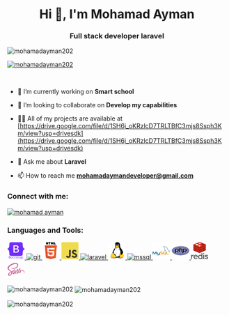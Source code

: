 <h1 align="center">Hi 👋, I'm Mohamad Ayman</h1>
<h3 align="center">Full stack developer laravel</h3>

<p align="left"> <img src="https://komarev.com/ghpvc/?username=mohamadayman202&label=Profile%20views&color=0e75b6&style=flat" alt="mohamadayman202" /> </p>

<p align="left"> <a href="https://github.com/ryo-ma/github-profile-trophy"><img src="https://github-profile-trophy.vercel.app/?username=mohamadayman202" alt="mohamadayman202" /></a> </p>

<p align="left"> <a href="https://twitter.com/" target="blank"><img src="https://img.shields.io/twitter/follow/?logo=twitter&style=for-the-badge" alt="" /></a> </p>

- 🔭 I’m currently working on **Smart school**

- 👯 I’m looking to collaborate on **Develop my capabilities**

- 👨‍💻 All of my projects are available at [https://drive.google.com/file/d/1SH6j_oKRzlcD7TRLTBfC3mjs8Ssph3Km/view?usp=drivesdk](https://drive.google.com/file/d/1SH6j_oKRzlcD7TRLTBfC3mjs8Ssph3Km/view?usp=drivesdk)

- 💬 Ask me about **Laravel**

- 📫 How to reach me **mohamadaymandeveloper@gmail.com**

<h3 align="left">Connect with me:</h3>
<p align="left">
<a href="https://fb.com/mohamad ayman" target="blank"><img align="center" src="https://raw.githubusercontent.com/rahuldkjain/github-profile-readme-generator/master/src/images/icons/Social/facebook.svg" alt="mohamad ayman" height="30" width="40" /></a>
</p>

<h3 align="left">Languages and Tools:</h3>
<p align="left"> <a href="https://getbootstrap.com" target="_blank" rel="noreferrer"> <img src="https://raw.githubusercontent.com/devicons/devicon/master/icons/bootstrap/bootstrap-plain-wordmark.svg" alt="bootstrap" width="40" height="40"/> </a> <a href="https://git-scm.com/" target="_blank" rel="noreferrer"> <img src="https://www.vectorlogo.zone/logos/git-scm/git-scm-icon.svg" alt="git" width="40" height="40"/> </a> <a href="https://www.w3.org/html/" target="_blank" rel="noreferrer"> <img src="https://raw.githubusercontent.com/devicons/devicon/master/icons/html5/html5-original-wordmark.svg" alt="html5" width="40" height="40"/> </a> <a href="https://developer.mozilla.org/en-US/docs/Web/JavaScript" target="_blank" rel="noreferrer"> <img src="https://raw.githubusercontent.com/devicons/devicon/master/icons/javascript/javascript-original.svg" alt="javascript" width="40" height="40"/> </a> <a href="https://laravel.com/" target="_blank" rel="noreferrer"> <img src="https://www.google.com/url?sa=i&url=https%3A%2F%2Fwww.svgrepo.com%2Fsvg%2F376332%2Flaravel&psig=AOvVaw3nbaLTF506QfGNkMTGmwCI&ust=1732032287570000&source=images&cd=vfe&opi=89978449&ved=0CBQQjRxqFwoTCPCy752h5okDFQAAAAAdAAAAABAJ" alt="laravel" width="40" height="40"/> </a> <a href="https://www.linux.org/" target="_blank" rel="noreferrer"> <img src="https://raw.githubusercontent.com/devicons/devicon/master/icons/linux/linux-original.svg" alt="linux" width="40" height="40"/> </a> <a href="https://www.microsoft.com/en-us/sql-server" target="_blank" rel="noreferrer"> <img src="https://www.svgrepo.com/show/303229/microsoft-sql-server-logo.svg" alt="mssql" width="40" height="40"/> </a> <a href="https://www.mysql.com/" target="_blank" rel="noreferrer"> <img src="https://raw.githubusercontent.com/devicons/devicon/master/icons/mysql/mysql-original-wordmark.svg" alt="mysql" width="40" height="40"/> </a> <a href="https://www.php.net" target="_blank" rel="noreferrer"> <img src="https://raw.githubusercontent.com/devicons/devicon/master/icons/php/php-original.svg" alt="php" width="40" height="40"/> </a> <a href="https://redis.io" target="_blank" rel="noreferrer"> <img src="https://raw.githubusercontent.com/devicons/devicon/master/icons/redis/redis-original-wordmark.svg" alt="redis" width="40" height="40"/> </a> <a href="https://sass-lang.com" target="_blank" rel="noreferrer"> <img src="https://raw.githubusercontent.com/devicons/devicon/master/icons/sass/sass-original.svg" alt="sass" width="40" height="40"/> </a> </p>

<p><img align="left" src="https://github-readme-stats.vercel.app/api/top-langs?username=mohamadayman202&show_icons=true&locale=en&layout=compact" alt="mohamadayman202" /></p>

<p>&nbsp;<img align="center" src="https://github-readme-stats.vercel.app/api?username=mohamadayman202&show_icons=true&locale=en" alt="mohamadayman202" /></p>

<p><img align="center" src="https://github-readme-streak-stats.herokuapp.com/?user=mohamadayman202&" alt="mohamadayman202" /></p>
